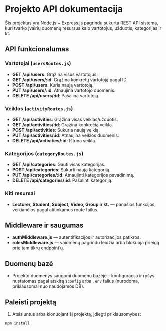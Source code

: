 # Projekto API dokumentacija

Šis projektas yra Node.js + Express.js pagrindu sukurta REST API sistema, kuri tvarko įvairių duomenų resursus kaip vartotojus, užduotis, kategorijas ir kt.

## API funkcionalumas

### Vartotojai (`usersRoutes.js`)

- **GET /api/users**: Grąžina visus vartotojus.
- **GET /api/users/:id**: Grąžina konkretų vartotoją pagal ID.
- **POST /api/users**: Kuria naują vartotoją.
- **PUT /api/users/:id**: Atnaujina vartotojo duomenis.
- **DELETE /api/users/:id**: Pašalina vartotoją.

### Veiklos (`activityRoutes.js`)

- **GET /api/activities**: Grąžina visas veiklas/užduotis.
- **GET /api/activities/:id**: Grąžina konkrečią veiklą.
- **POST /api/activities**: Sukuria naują veiklą.
- **PUT /api/activities/:id**: Atnaujina veiklos duomenis.
- **DELETE /api/activities/:id**: Ištrina veiklą.

### Kategorijos (`categoryRoutes.js`)

- **GET /api/categories**: Gauti visas kategorijas.
- **POST /api/categories**: Sukurti naują kategoriją.
- **PUT /api/categories/:id**: Atnaujinti kategorijos pavadinimą.
- **DELETE /api/categories/:id**: Pašalinti kategoriją.

### Kiti resursai

- **Lecturer, Student, Subject, Video, Group ir kt.** — panašios funkcijos, veikiančios pagal atitinkamus route failus.

## Middleware ir saugumas

- **authMiddleware.js** — autentifikacijos ir autorizacijos patikros.
- **rolesMiddleware.js** — vaidmenų pagrindu leidžia arba blokuoja prieigą prie tam tikrų endpoint’ų.

## Duomenų bazė

- Projekto duomenys saugomi duomenų bazėje – konfigūracija ir ryšys nustatomas pagal atskirą `$config` arba `.env` failus (nurodoma, priklausomai nuo naudojamos DB).

## Paleisti projektą

1. Atsisiuntus arba klonuojant šį projektą, įdiegti priklausomybes:

```bash
npm install
```
